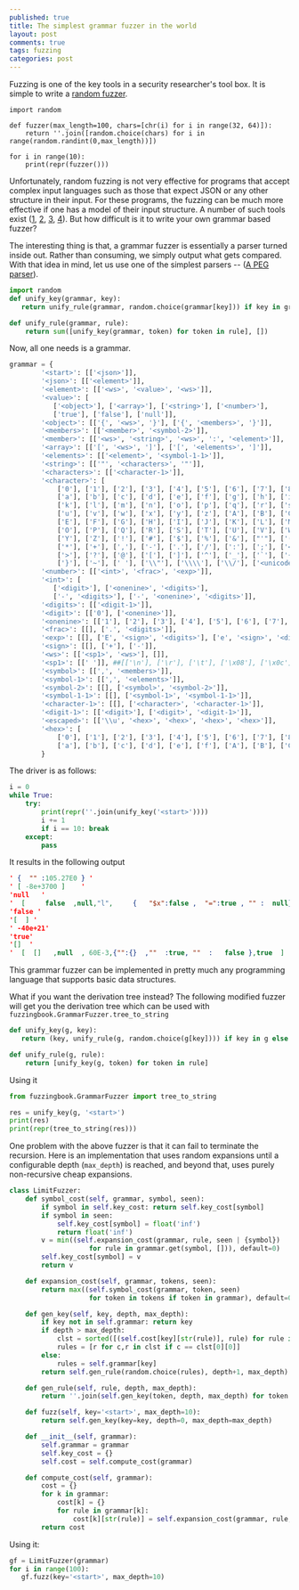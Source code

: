 ```yaml
---
published: true
title: The simplest grammar fuzzer in the world
layout: post
comments: true
tags: fuzzing
categories: post
---
```


Fuzzing is one of the key tools in a security researcher's tool box. It is simple
to write a [random fuzzer](https://www.fuzzingbook.org/html/Fuzzer.html#A-Simple-Fuzzer).

```eval-python
import random

def fuzzer(max_length=100, chars=[chr(i) for i in range(32, 64)]):
    return ''.join([random.choice(chars) for i in range(random.randint(0,max_length))])

for i in range(10):
    print(repr(fuzzer()))
```
<!--This results in the following output, which can be used to fuzz programs.
```
59*6!8/>-9),4:"%01=?1,;5!2 6/? :,)(+>'6-55&#-(>'=:&8)")9,537
5:4&,;=,,.>1;8 %8=1 <"8!$, /#4&:346>%%<*</!3(602%+:$+5#(!##26=#+7";0'/)!#'%( !;;:&62=#&%-'>;
9#&/>/$ .>1&/84( .%(>&3+%$&="1 &'+6%,06<4<
/>:#"%9 ((&)#!+:/*-90=(#='.8(*-$#$$>91%93'?*9/7 ,>=",*/= ""4=&0&4,7" )?).
+"(:67-/-4.#".:>+*)/<%>5+"*:'?-2&58!48/ 49>:$4%=,%/'2#<7;%4/. 0$<=$,$!3).2?:1/!&0!4)3+$%$?&*0
:7;. $%9'?)7& "><#':$ +6<%$:41?16&,0 054>),2'$02 $#&'3>*9;%9-4>,:882,$4,$$(>6$-3#%8?>#"9";">=126
1'  ' 4': $9+0(-$*+$:=)"#"
.67&84,69;=
8:=%
!6=$+'89;59$)4.<<!7<7!9$!0"/%/$&")?&6',7.;>84<*,$1=-)-75<35%--68!>=;*0:-/51&4:7
```
-->

Unfortunately, random fuzzing is not very effective for programs that accept complex
input languages such as those that expect JSON or any other structure in their input.
For these programs, the fuzzing can be much more effective if one has a model of their
input structure. A number of such tools exist
([1](https://github.com/renatahodovan/grammarinator), [2](https://www.fuzzingbook.org/html/GrammarFuzzer.html), [3](https://github.com/MozillaSecurity/dharma), [4](https://github.com/googleprojectzero/domato)).
But how difficult is it to write your own grammar based fuzzer?

The interesting thing is that, a grammar fuzzer is essentially a parser turned inside
out. Rather than consuming, we simply output what gets compared. With that idea in mind,
let us use one of the simplest parsers -- ([A PEG parser](http://rahul.gopinath.org/2018/09/06/peg-parsing/)).

```python
import random
def unify_key(grammar, key):
   return unify_rule(grammar, random.choice(grammar[key])) if key in grammar else [key]

def unify_rule(grammar, rule):
    return sum([unify_key(grammar, token) for token in rule], [])
```
Now, all one needs is a grammar.

```python
grammar = {
        '<start>': [['<json>']],
        '<json>': [['<element>']],
        '<element>': [['<ws>', '<value>', '<ws>']],
        '<value>': [
           ['<object>'], ['<array>'], ['<string>'], ['<number>'],
           ['true'], ['false'], ['null']],
        '<object>': [['{', '<ws>', '}'], ['{', '<members>', '}']],
        '<members>': [['<member>', '<symbol-2>']],
        '<member>': [['<ws>', '<string>', '<ws>', ':', '<element>']],
        '<array>': [['[', '<ws>', ']'], ['[', '<elements>', ']']],
        '<elements>': [['<element>', '<symbol-1-1>']],
        '<string>': [['"', '<characters>', '"']],
        '<characters>': [['<character-1>']],
        '<character>': [
            ['0'], ['1'], ['2'], ['3'], ['4'], ['5'], ['6'], ['7'], ['8'], ['9'],
            ['a'], ['b'], ['c'], ['d'], ['e'], ['f'], ['g'], ['h'], ['i'], ['j'],
            ['k'], ['l'], ['m'], ['n'], ['o'], ['p'], ['q'], ['r'], ['s'], ['t'],
            ['u'], ['v'], ['w'], ['x'], ['y'], ['z'], ['A'], ['B'], ['C'], ['D'],
            ['E'], ['F'], ['G'], ['H'], ['I'], ['J'], ['K'], ['L'], ['M'], ['N'],
            ['O'], ['P'], ['Q'], ['R'], ['S'], ['T'], ['U'], ['V'], ['W'], ['X'],
            ['Y'], ['Z'], ['!'], ['#'], ['$'], ['%'], ['&'], ["'"], ['('], [')'],
            ['*'], ['+'], [','], ['-'], ['.'], ['/'], [':'], [';'], ['<'], ['='],
            ['>'], ['?'], ['@'], ['['], [']'], ['^'], ['_'], ['`'], ['{'], ['|'],
            ['}'], ['~'], [' '], ['\\"'], ['\\\\'], ['\\/'], ['<unicode>'], ['<escaped>']],
        '<number>': [['<int>', '<frac>', '<exp>']],
        '<int>': [
           ['<digit>'], ['<onenine>', '<digits>'],
           ['-', '<digits>'], ['-', '<onenine>', '<digits>']],
        '<digits>': [['<digit-1>']],
        '<digit>': [['0'], ['<onenine>']],
        '<onenine>': [['1'], ['2'], ['3'], ['4'], ['5'], ['6'], ['7'], ['8'], ['9']],
        '<frac>': [[], ['.', '<digits>']],
        '<exp>': [[], ['E', '<sign>', '<digits>'], ['e', '<sign>', '<digits>']],
        '<sign>': [[], ['+'], ['-']],
        '<ws>': [['<sp1>', '<ws>'], []],
        '<sp1>': [[' ']], ##[['\n'], ['\r'], ['\t'], ['\x08'], ['\x0c']],
        '<symbol>': [[',', '<members>']],
        '<symbol-1>': [[',', '<elements>']],
        '<symbol-2>': [[], ['<symbol>', '<symbol-2>']],
        '<symbol-1-1>': [[], ['<symbol-1>', '<symbol-1-1>']],
        '<character-1>': [[], ['<character>', '<character-1>']],
        '<digit-1>': [['<digit>'], ['<digit>', '<digit-1>']],
        '<escaped>': [['\\u', '<hex>', '<hex>', '<hex>', '<hex>']],
        '<hex>': [
            ['0'], ['1'], ['2'], ['3'], ['4'], ['5'], ['6'], ['7'], ['8'], ['9'],
            ['a'], ['b'], ['c'], ['d'], ['e'], ['f'], ['A'], ['B'], ['C'], ['D'], ['E'], ['F']]
        }
```

The driver is as follows:

```python
i = 0
while True:
    try:
        print(repr(''.join(unify_key('<start>'))))
        i += 1
        if i == 10: break
    except:
        pass
```

It results in the following output

```json
' {  "" :105.27E0 } '
' [ -8e+3700 ]    '
'null   '
'  [     false  ,null,"l",     {   "$x":false ,  "=":true , "" :  null} ,""] '
'false '
'[  ] '
' -40e+21'
'true'
'[]  '
'  [  []   ,null  , 60E-3,{"":{}  ,""  :true, ""  :   false },true  ]  '
```

This grammar fuzzer can be implemented in pretty much any programming language that supports basic data structures.

What if you want the derivation tree instead? The following modified fuzzer will get you the derivation tree which
can be used with `fuzzingbook.GrammarFuzzer.tree_to_string`

```python
def unify_key(g, key):
   return (key, unify_rule(g, random.choice(g[key]))) if key in g else (key, [])

def unify_rule(g, rule):
    return [unify_key(g, token) for token in rule]
```

Using it

```python
from fuzzingbook.GrammarFuzzer import tree_to_string

res = unify_key(g, '<start>')
print(res)
print(repr(tree_to_string(res)))

```

One problem with the above fuzzer is that it can fail to terminate the recursion. Here is an implementation that uses random expansions until a configurable depth (`max_depth`) is reached, and beyond that, uses purely non-recursive cheap expansions.

```python
class LimitFuzzer:
    def symbol_cost(self, grammar, symbol, seen):
        if symbol in self.key_cost: return self.key_cost[symbol]
        if symbol in seen:
            self.key_cost[symbol] = float('inf')
            return float('inf')
        v = min((self.expansion_cost(grammar, rule, seen | {symbol})
                    for rule in grammar.get(symbol, [])), default=0)
        self.key_cost[symbol] = v
        return v

    def expansion_cost(self, grammar, tokens, seen):
        return max((self.symbol_cost(grammar, token, seen)
                    for token in tokens if token in grammar), default=0) + 1

    def gen_key(self, key, depth, max_depth):
        if key not in self.grammar: return key
        if depth > max_depth:
            clst = sorted([(self.cost[key][str(rule)], rule) for rule in self.grammar[key]])
            rules = [r for c,r in clst if c == clst[0][0]]
        else:
            rules = self.grammar[key]
        return self.gen_rule(random.choice(rules), depth+1, max_depth)

    def gen_rule(self, rule, depth, max_depth):
        return ''.join(self.gen_key(token, depth, max_depth) for token in rule)

    def fuzz(self, key='<start>', max_depth=10):
        return self.gen_key(key=key, depth=0, max_depth=max_depth)

    def __init__(self, grammar):
        self.grammar = grammar
        self.key_cost = {}
        self.cost = self.compute_cost(grammar)

    def compute_cost(self, grammar):
        cost = {}
        for k in grammar:
            cost[k] = {}
            for rule in grammar[k]:
                cost[k][str(rule)] = self.expansion_cost(grammar, rule, set())
        return cost
```

Using it:

```python
gf = LimitFuzzer(grammar)
for i in range(100):
   gf.fuzz(key='<start>', max_depth=10)
```

<!-- Prereq -->
  
<link rel="stylesheet" type="text/css" href="https://storage.googleapis.com/app.klipse.tech/css/codemirror.css">
<link rel="stylesheet" type="text/css" href="https://storage.googleapis.com/app.klipse.tech/css/prolog.css">
<script>
    window.klipse_settings = {
        codemirror_options_in: {
            lineWrapping: true,
            autoCloseBrackets: true
        },
        codemirror_options_out: {
            lineWrapping: true
        },
        beautify_strings: true,

        selector_eval_python_client: '.language-klipse-python, .language-eval-python',
    };
</script>
<script src="https://storage.googleapis.com/app.klipse.tech/plugin_prod/js/klipse_plugin.min.js?v=8.0.1"></script>
